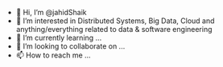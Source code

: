 - 👋 Hi, I’m @jahidShaik
- 👀 I’m interested in Distributed Systems, Big Data, Cloud and anything/everything related to data & software engineering
- 🌱 I’m currently learning ...
- 💞️ I’m looking to collaborate on ...
- 📫 How to reach me ...

<!---
jahidShaik/jahidShaik is a ✨ special ✨ repository because its `README.md` (this file) appears on your GitHub profile.
You can click the Preview link to take a look at your changes.
--->
